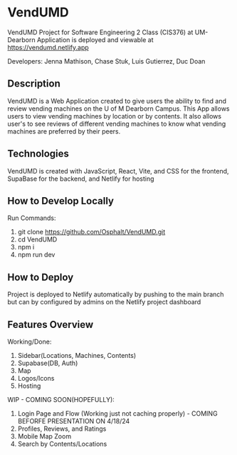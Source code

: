 # VendUMD

VendUMD Project for Software Engineering 2 Class (CIS376) at UM-Dearborn
Application is deployed and viewable at https://vendumd.netlify.app

Developers: Jenna Mathison, Chase Stuk, Luis Gutierrez, Duc Doan

## Description

VendUMD is a Web Application created to give users the ability to find and review vending machines on the U of M Dearborn Campus. This App allows users to view vending machines by location or by contents. It also allows user's to see reviews of different vending machines to know what vending machines are preferred by their peers.

## Technologies

VendUMD is created with JavaScript, React, Vite, and CSS for the frontend, SupaBase for the backend, and Netlify for hosting

## How to Develop Locally

Run Commands:
1. git clone https://github.com/Osphalt/VendUMD.git
2. cd VendUMD
3. npm i
4. npm run dev

## How to Deploy

Project is deployed to Netlify automatically by pushing to the main branch but can by configured by admins on the Netlify project dashboard

## Features Overview

Working/Done:
1. Sidebar(Locations, Machines, Contents)
2. Supabase(DB, Auth)
3. Map
4. Logos/Icons
5. Hosting

WIP - COMING SOON(HOPEFULLY):
1. Login Page and Flow (Working just not caching properly) - COMING BEFORFE PRESENTATION ON 4/18/24
2. Profiles, Reviews, and Ratings 
3. Mobile Map Zoom
4. Search by Contents/Locations
